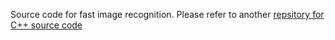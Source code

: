 Source code for fast image recognition. Please refer to another [repsitory for C++ source code](https://github.com/HSE-asavchenko/HSE_FaceRec/tree/master/src/recognition_testing)